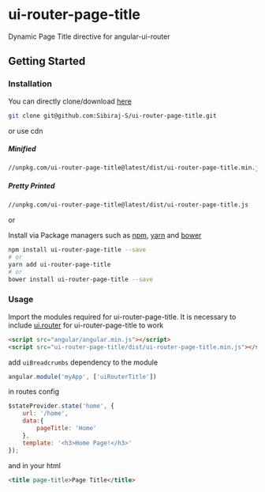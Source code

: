 # ui-router-page-title

Dynamic Page Title directive for angular-ui-router

## Getting Started

### Installation

You can directly clone/download [here][ui-router-page-title]

```bash
git clone git@github.com:Sibiraj-S/ui-router-page-title.git
```
or use cdn

##### Minified

```bash
//unpkg.com/ui-router-page-title@latest/dist/ui-router-page-title.min.js
```

##### Pretty Printed

```bash
//unpkg.com/ui-router-page-title@latest/dist/ui-router-page-title.js
```
or

Install via Package managers such as [npm][npm], [yarn][yarn] and [bower][bower]

```bash
npm install ui-router-page-title --save
# or
yarn add ui-router-page-title
# or
bower install ui-router-page-title --save
```

### Usage

Import the modules required for ui-router-page-title. It is necessary to include [ui.router][uiRouter] for ui-router-page-title to work

 ```html
<script src="angular/angular.min.js"></script>
<script src="ui-router-page-title/dist/ui-router-page-title.min.js"></script>
 ```

add `uiBreadcrumbs` dependency to the module

```js
angular.module('myApp', ['uiRouterTitle'])
```

in routes config

```js
$stateProvider.state('home', {
    url: '/home',
    data:{
        pageTitle: 'Home'
    },
    template: '<h3>Home Page!</h3>'
});
```

and in your html
```html
<title page-title>Page Title</title>
```


[uiRouter]: https://ui-router.github.io/
[npm]: https://www.npmjs.com/
[yarn]: https://yarnpkg.com/lang/en/
[bower]: https://bower.io/
[github]: https://sibiraj-s.github.io/
[ui-router-page-title]: https://github.com/Sibiraj-S/ui-router-page-title
[demo]: https://sibiraj-s.github.io/ui-router-page-title/